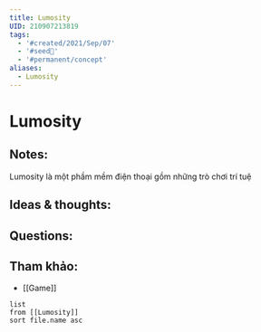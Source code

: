 ```yaml
---
title: Lumosity
UID: 210907213819
tags:
  - '#created/2021/Sep/07'
  - '#seed🥜'
  - '#permanent/concept'
aliases:
  - Lumosity
---
```

# Lumosity

## Notes:
Lumosity là một phầm mềm điện thoại gồm những trò chơi trí tuệ

## Ideas & thoughts:

## Questions:


## Tham khảo:
- [[Game]]
```dataview
list
from [[Lumosity]]
sort file.name asc
```